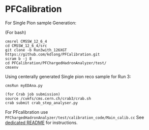 # PFCalibration  
For Single Pion sample Generation:

(For bash)
```
cmsrel CMSSW_12_6_4
cd CMSSW_12_6_4/src
git clone -b Run3with_126XGT https://github.com/kdlong/PFCalibration.git
scram b -j 8
cd PFCalibration/PFChargedHadronAnalyzer/test/
cmsenv
```

Using centerally generated Single pion reco sample for Run 3:
```  
cmsRun myEDAna.py 

(for Crab job submission)
source /cvmfs/cms.cern.ch/crab3/crab.sh
crab submit crab_step_analyser.py
```
For PFcalibration use `PFChargedHadronAnalyzer/test/calibration_code/Main_calib.cc`
See [dedicated README](PFChargedHadronAnalyzer/test/calibration_code/README.md) for instructions.

